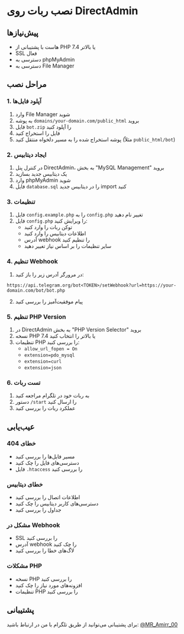 # نصب ربات روی DirectAdmin

## پیش‌نیازها
- هاست با پشتیبانی از PHP 7.4 یا بالاتر
- SSL فعال
- دسترسی به phpMyAdmin
- دسترسی به File Manager

## مراحل نصب

### 1. آپلود فایل‌ها
1. وارد File Manager شوید
2. به پوشه `domains/your-domain.com/public_html` بروید
3. فایل `bot.zip` را آپلود کنید
4. فایل را استخراج کنید
5. پوشه استخراج شده را به مسیر دلخواه منتقل کنید (مثلاً `public_html/bot`)

### 2. ایجاد دیتابیس
1. در کنترل پنل DirectAdmin، به بخش "MySQL Management" بروید
2. یک دیتابیس جدید بسازید
3. وارد phpMyAdmin شوید
4. فایل `database.sql` را در دیتابیس جدید import کنید

### 3. تنظیمات
1. فایل `config.example.php` را به `config.php` تغییر نام دهید
2. فایل `config.php` را ویرایش کنید:
   - توکن ربات را وارد کنید
   - اطلاعات دیتابیس را وارد کنید
   - آدرس webhook را تنظیم کنید
   - سایر تنظیمات را بر اساس نیاز تغییر دهید

### 4. تنظیم Webhook
1. در مرورگر آدرس زیر را باز کنید:
```
https://api.telegram.org/bot<TOKEN>/setWebhook?url=https://your-domain.com/bot/bot.php
```
2. پیام موفقیت‌آمیز را بررسی کنید

### 5. تنظیم PHP Version
1. در DirectAdmin به بخش "PHP Version Selector" بروید
2. نسخه PHP 7.4 یا بالاتر را انتخاب کنید
3. تنظیمات PHP را بررسی کنید:
   - `allow_url_fopen = On`
   - `extension=pdo_mysql`
   - `extension=curl`
   - `extension=json`

### 6. تست ربات
1. به ربات خود در تلگرام مراجعه کنید
2. دستور `/start` را ارسال کنید
3. عملکرد ربات را بررسی کنید

## عیب‌یابی

### خطای 404
- مسیر فایل‌ها را بررسی کنید
- دسترسی‌های فایل را چک کنید
- فایل `.htaccess` را بررسی کنید

### خطای دیتابیس
- اطلاعات اتصال را بررسی کنید
- دسترسی‌های کاربر دیتابیس را چک کنید
- جداول را بررسی کنید

### مشکل در Webhook
- SSL را بررسی کنید
- آدرس webhook را چک کنید
- لاگ‌های خطا را بررسی کنید

### مشکلات PHP
- نسخه PHP را بررسی کنید
- افزونه‌های مورد نیاز را چک کنید
- تنظیمات PHP را بررسی کنید

## پشتیبانی
برای پشتیبانی می‌توانید از طریق تلگرام با من در ارتباط باشید:
[@MR_Amirr_00](https://t.me/MR_Amirr_00)
